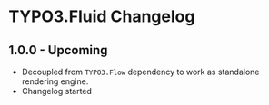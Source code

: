TYPO3.Fluid Changelog
=====================

1.0.0 - Upcoming
----------------

- Decoupled from `TYPO3.Flow` dependency to work as standalone rendering engine.
- Changelog started
